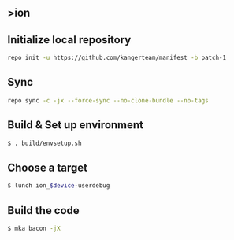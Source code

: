 ## >ion ##


## Initialize local repository ##
```bash
repo init -u https://github.com/kangerteam/manifest -b patch-1
```

## Sync ##
```bash
repo sync -c -jx --force-sync --no-clone-bundle --no-tags
```

## Build & Set up environment ##
```bash
$ . build/envsetup.sh
```

## Choose a target ##
```bash
$ lunch ion_$device-userdebug
```

## Build the code ##
```bash
$ mka bacon -jX
```
